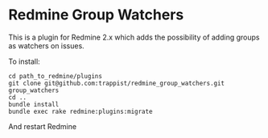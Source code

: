 # Redmine Group Watchers

This is a plugin for Redmine 2.x which adds the possibility of adding groups as watchers on issues.

To install:

```
cd path_to_redmine/plugins
git clone git@github.com:trappist/redmine_group_watchers.git group_watchers
cd ..
bundle install
bundle exec rake redmine:plugins:migrate
```

And restart Redmine
